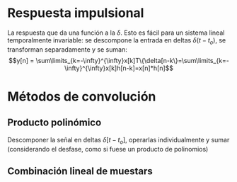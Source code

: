 # Respuesta impulsional
La respuesta que da una función a la $\delta$. Esto es fácil para un sistema lineal temporalmente invariable: se descompone la entrada en deltas $\delta(t-t_{o})$, se transforman separadamente y se suman: $$y[n] = \sum\limits_{k=-\infty}^{\infty}x[k]T\{\delta[n-k\}=\sum\limits_{k=-\infty}^{\infty}x[k]h[n-k]=x[n]*h[n]$$
# Métodos de convolución
## Producto polinómico
Descomponer la señal en deltas $\delta[t-t_{o}]$, operarlas individualmente y sumar (considerando el desfase, como si fuese un producto de polinomios)
## Combinación lineal de muestars